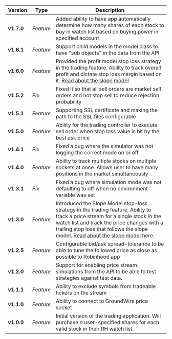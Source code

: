 | Version              | Type      | Description                                                                                               |
| -------------------- | --------- | --------------------------------------------------------------------------------------------------------- |
| **v1.7.0**           | *Feature* | Added ability to have app automatically determine how many shares of each stock to buy in watch list based on buying power in specified account |
| **v1.6.1**           | *Feature* | Support child models in the model class to have "sub objects" in the data from the API                    |
| **v1.6.0**           | *Feature* | Provided the profit model stop loss strategy in the trading feature.  Ability to track overall profit and dictate stop loss margin based on it. [Read about the slope model](./strategies/README.md) |
| **v1.5.2**           | *Fix*     | Fixed it so that all sell orders are market sell orders and not stop sell to reduce rejection probability |
| **v1.5.1**           | *Feature* | Supporting SSL certificate and making the path to the SSL files configurable                              |
| **v1.5.0**           | *Feature* | Ability for the trading controller to execute sell order when stop loss value is hit by the best ask price |
| **v1.4.1**           | *Fix*     | Fixed a bug where the simulator was not logging the correct mode on or off                                |
| **v1.4.0**           | *Feature* | Ability to track multiple stocks on multiple sockets at once.  Allows user to have many positions in the market simultaneously |
| **v1.3.1**           | *Fix*     | Fixed a bug where simulation mode was not defaulting to off when no environment variable was set |
| **v1.3.0**           | *Feature* | Introduced the Slope Model stop-loss strategy in the trading feature.  Ability to track a price stream for a single stock in the watch list and track the price changes with a trailing stop loss that follows the slope model.  [Read about the slope model](./strategies/README.md) here. |
| **v1.2.5**           | *Feature* | Configurable bid/ask spread-tolerance to be able to tune the followed price as close as possible to Robinhood app |
| **v1.2.0**           | *Feature* | Support for enabling price stream simulations from the API to be able to test strategies against test data. |
| **v1.1.1**           | *Feature* | Ability to exclude symbols from tradeable tickers on the stream |
| **v1.1.0**           | *Feature* | Ability to connect to GroundWire price socket |
| **v1.0.0**           | *Feature* | Initial version of the trading application.  Will purchase *n* user-specified shares for each valid stock in their RH watch list. |